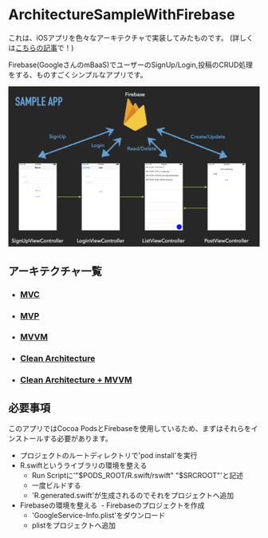 # ArchitectureSampleWithFirebase

これは、iOSアプリを色々なアーキテクチャで実装してみたものです。
(詳しくは[こちらの記事](http://rock-name.com/ios/ios-architecture)で！)

Firebase(GoogleさんのmBaaS)でユーザーのSignUp/Login,投稿のCRUD処理をする、ものすごくシンプルなアプリです。

![](./Images/sample_app.png)


## アーキテクチャ一覧

- ### [MVC](https://github.com/rockname/ArchitectureSampleWithFirebase/tree/mvc)

- ### [MVP](https://github.com/rockname/ArchitectureSampleWithFirebase/tree/mvp)

- ### [MVVM](https://github.com/rockname/ArchitectureSampleWithFirebase/tree/mvvm)

- ### [Clean Architecture](https://github.com/rockname/ArchitectureSampleWithFirebase/tree/clean-architecture)

- ### [Clean Architecture + MVVM](clean-architecture+mvvm)

## 必要事項

このアプリではCocoa PodsとFirebaseを使用しているため、まずはそれらをインストールする必要があります。

- プロジェクトのルートディレクトリで'pod install'を実行
- R.swiftというライブラリの環境を整える
  - Run Scriptに'"$PODS_ROOT/R.swift/rswift" "$SRCROOT"'と記述
  - 一度ビルドする
  - 'R.generated.swift'が生成されるのでそれをプロジェクトへ追加
  
- Firebaseの環境を整える
  - Firebaseのプロジェクトを作成
  - 'GoogleService-Info.plist'をダウンロード
  - plistをプロジェクトへ追加
  
